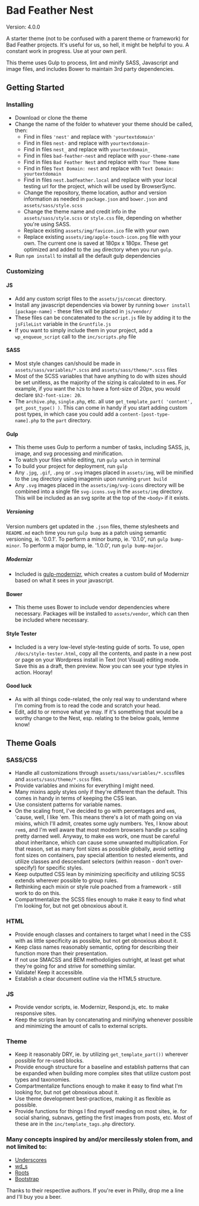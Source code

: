 # Bad Feather Nest
Version: 4.0.0

A starter theme (not to be confused with a parent theme or framework) for Bad Feather projects. It's useful for us, so hell, it might be helpful to you. A constant work in progress. Use at your own peril. 

This theme uses Gulp to process, lint and minify SASS, Javascript and image files, and includes Bower to maintain 3rd party dependencies. 

## Getting Started
### Installing
* Download or clone the theme
* Change the name of the folder to whatever your theme should be called, then:
  * Find in files `'nest'` and replace with `'yourtextdomain'`
  * Find in files `nest-` and replace with `yourtextdomain-`
  * Find in files `nest_` and replace with `yourtextdomain_`
  * Find in files `bad-feather-nest` and replace with `your-theme-name`
  * Find in files `Bad Feather Nest` and replace with `Your Theme Name`
  * Find in files `Text Domain: nest` and replace with `Text Domain: yourtextdomain`
  * Find in files `nest.badfeather.local` and replace with your local testing url for the project, which will be used by BrowserSync.
  * Change the repository, theme location, author and version information as needed in `package.json` and `bower.json` and `assets/sass/style.scss`
  * Change the theme name and credit info in the `assets/sass/style.scss` or `style.css` file, depending on whether you're using SASS.
  * Replace existing `assets/img/favicon.ico` file with your own
  * Replace existing `assets/img/apple-touch-icon.png` file with your own. The current one is saved at 180px x 180px. These get optimized and added to the `img` directory when you run `gulp`. 
* Run `npm install` to install all the default gulp dependencies

### Customizing
#### JS
* Add any custom script files to the `assets/js/concat` directory.
* Install any javascript dependencies via bower by running `bower install [package-name]` - these files will be placed in `js/vendor/`
* These files can be concatenated to the `script.js` file by adding it to the `jsFileList` variable in the `Gruntfile.js`
* If you want to simply include them in your project, add a `wp_enqueue_script` call to the `inc/scripts.php` file

#### SASS
* Most style changes can/should be made in `assets/sass/variables/*.scss` and `assets/sass/theme/*.scss` files
* Most of the SCSS variables that have anything to do with sizes should be set unitless, as the majority of the sizing is calculated to in `em`s. For example, if you want the `h2`s to have a font-size of 20px, you would declare `$h2-font-size: 20`.
* The `archive.php`, `single.php`, etc. all use `get_template_part( 'content', get_post_type() )`. This can come in handy if you start adding custom post types, in which case you could add a `content-[post-type-name].php` to the `part` directory.

#### Gulp
* This theme uses Gulp to perform a number of tasks, including SASS, js, image, and svg processing and minification.
* To watch your files while editing, run `gulp watch` in terminal
* To build your project for deployment, run `gulp`
* Any `.jpg`, `.gif`, `.png` or `.svg` images placed in `assets/img`, will be minified to the `img` directory using imagemin upon running `grunt build`
* Any `.svg` images placed in the `assets/img/svg-icons` directory will be combined into a single file `svg-icons.svg` in the `assets/img` directory. This will be included as an svg sprite at the top of the `<body>` if it exists.

##### Versioning
Version numbers get updated in the `.json` files, theme stylesheets and `README.md` each time you run `gulp bump` as a patch using semantic versioning, ie. '0.0.1'. To perform a minor bump, ie. '0.1.0', run `gulp bump-minor`. To perform a major bump, ie. '1.0.0', run `gulp bump-major`. 

##### Modernizr
* Included is [gulp-modernizr](https://github.com/doctyper/gulp-modernizr), which creates a custom build of Modernizr based on what it sees in your javascript.

#### Bower
* This theme uses Bower to include vendor dependencies where necessary. Packages will be installed to `assets/vendor`, which can then be included where necessary.

#### Style Tester
* Included is a very low-level style-testing guide of sorts. To use, open `/docs/style-tester.html`, copy all the contents, and paste in a new post or page on your Wordpress install in Text (not Visual) editing mode. Save this as a draft, then preview. Now you can see your type styles in action. Hooray!

#### Good luck
* As with all things code-related, the only real way to understand where I'm coming from is to read the code and scratch your head.
* Edit, add to or remove what ye may. If it's something that would be a worthy change to the Nest, esp. relating to the below goals, lemme know!

## Theme Goals

### SASS/CSS
* Handle all customizations through `assets/sass/variables/*.scss`files and `assets/sass/theme/*.scss` files.
* Provide variables and mixins for everything I might need.
* Many mixins apply styles only if they're different than the default. This comes in handy in terms of keeping the CSS lean.
* Use consistent patterns for variable names.
* On the scaling front, I've decided to go with percentages and `em`s, 'cause, well, I like 'em. This means there's a lot of math going on via mixins, which I'll admit, creates some ugly numbers. Yes, I know about `rem`s, and I'm well aware that most modern browsers handle `px` scaling pretty darned well. Anyway, to make `em`s work, one must be careful about inheritance, which can cause some unwanted multiplication. For that reason, set as many font sizes as possible globally, avoid setting font sizes on containers, pay special attention to nested elements, and utilize classes and descendant selectors (within reason - don't over-specify!) for specific styles.
* Keep outputted CSS lean by minimizing specificity and utilizing SCSS extends wherever possible to group rules.
* Rethinking each mixin or style rule poached from a framework - still work to do on this.
* Compartmentalize the SCSS files enough to make it easy to find what I'm looking for, but not get obnoxious about it.

### HTML
* Provide enough classes and containers to target what I need in the CSS with as little specificity as possible, but not get obnoxious about it.
* Keep class names reasonably semantic, opting for describing their function more than their presentation.
* If not use SMACSS and BEM methodoligies outright, at least get what they're going for and strive for something similar.
* Validate! Keep it accessible.
* Establish a clear document outline via the HTML5 structure.

### JS
* Provide vendor scripts, ie. Modernizr, Respond.js, etc. to make responsive sites.
* Keep the scripts lean by concatenating and minifying whenever possible and minimizing the amount of calls to external scripts.

### Theme
* Keep it reasonably DRY, ie. by utilizing `get_template_part())` wherever possible for re-used blocks.
* Provide enough structure for a baseline and establish patterns that can be expanded when building more complex sites that utilize custom post types and taxonomies.
* Compartmentalize functions enough to make it easy to find what I'm looking for, but not get obnoxious about it.
* Use theme development best-practices, making it as flexible as possible.
* Provide functions for things I find myself needing on most sites, ie. for social sharing, subnavs, getting the first images from posts, etc. Most of these are in the `inc/template_tags.php` directory.

### Many concepts inspired by and/or mercilessly stolen from, and not limited to:
* [Underscores](http://underscores.me/)
* [wd_s](https://github.com/WebDevStudios/wd_s)
* [Roots](http://roots.io/)
* [Bootstrap](http://getbootstrap.com)

Thanks to their respective authors. If you're ever in Philly, drop me a line and I'll buy you a beer.
